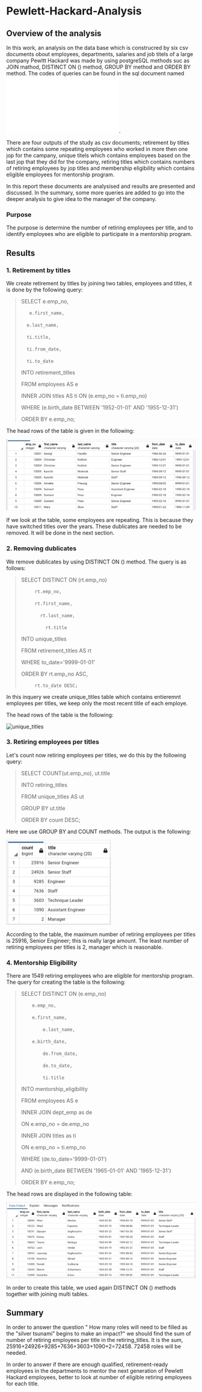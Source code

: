 # Pewlett-Hackard-Analysis
## Overview of the analysis 

In this work, an analysis on the data base which is construcred by six csv documents obout employees, departments, salaries and job titels of a large company Pewltt Hackard was made by using postgreSQL methods suc as JOIN mathod, DISTINCT ON () method, GROUP BY method and ORDER BY method. The codes of queries can be found in the sql document named ![Employee_Database_challenge](Queries/Employee_Database_challenge.sql).

There are four outputs of the study as csv documents; retirement by titles which contains some repeating employees who worked in more then one jop for the campany, unique titels which contains employees based on the last jop that they did for the company, retiring titles which contains numbers of retiring employees by jop titles and membership eligibility which contains eligible employees for mentorship program.

In this report these documents are analysised and results are presented and discussed. In the summary, some more queries are added to go into the deeper 
analysis to give idea to the manager of the company.

### Purpose

The purpose is determine the number of retiring employees per title, and to identify employees who are eligible to participate in a mentorship program.

## Results

### 1. Retirement by titles 
We create retirement by titles by joining two tables, employees and titles, it is done by the following query:

> SELECT  e.emp_no,
> 
>        e.first_name,
>        
>       e.last_name,
>		
>       ti.title,
>       
>       ti.from_date,
>      
>       ti.to_date  
>            
> INTO retirement_titles
>     
> FROM employees AS e
>      
> INNER JOIN titles AS ti  ON (e.emp_no = ti.emp_no)
> 
> WHERE (e.birth_date BETWEEN '1952-01-01' AND '1955-12-31')
> 
> ORDER BY e.emp_no;

The head rows of the table is given in the following:

![](Resources/retirement_titles.png)

If we look at the table, some employees are repeating. This is because they have switched titles over the years.
These dublicates are needed to be removed. It will be done in the next section.

### 2. Removing dublicates

We remove dublicates by using DISTINCT ON () method. The query is as follows:

> SELECT DISTINCT ON (rt.emp_no)
> 
>          rt.emp_no,
>          
>          rt.first_name,
>          
>	         rt.last_name,
>	         
>		       rt.title
>		       
> INTO unique_titles	
> 	  
> FROM retirement_titles AS rt
> 
> WHERE to_date='9999-01-01'
> 
> ORDER BY rt.emp_no ASC,
> 
>          rt.to_date DESC;

In this inquery we create unique_titles table which contains entieremnt employees per titles, we keep only the most recent title of each employe.

The head rows of the table is the following:

![unique_titles](https://user-images.githubusercontent.com/99373486/162656277-80930f89-9013-411a-9996-3040c72efce5.png)

### 3. Retiring employees per titles

Let's count now retiring employees per titles, we do this by the following query:

> SELECT COUNT(ut.emp_no), ut.title
> 
> INTO retiring_titles
> 
> FROM unique_titles AS ut
> 
> GROUP BY ut.title
> 
> ORDER BY count DESC;

Here we use GROUP BY  and COUNT methods. The output is the following:

![](Resources/retiring_titles.png)

According to the table, the maximum number of retiring employees per titles is 25916, Senior Engineer; this is really large amount. The least number of retiring employees per titles is 2, manager which is reasonable. 

### 4. Mentorship Eligibility 

There are 1549 retiring employees who are eligible for mentorship program. The query for creating the table is the following:

> SELECT DISTINCT ON (e.emp_no)
> 
>         e.emp_no,
>         
>         e.first_name,
>         
>		      e.last_name,
>		      
> 	      e.birth_date,
> 	      
>		      de.from_date,
>		     
>		      de.to_date,
>		     
>		      ti.title
>		    
> INTO mentorship_eligibility	
> 	  
> FROM employees AS e
> 
> INNER JOIN dept_emp as de
> 
> ON e.emp_no = de.emp_no
> 
> INNER JOIN titles as ti
> 
> ON e.emp_no = ti.emp_no
> 
> WHERE (de.to_date='9999-01-01') 
> 
> AND (e.birth_date BETWEEN '1965-01-01' AND '1965-12-31') 
>     
> ORDER BY e.emp_no;

The head rows are displayed in the following table:

![](Resources/mentorship_eligibility.png)

In order to create this table, we used again DISTINCT ON () methods together with joining multi tables.

## Summary

In order to answer the question " How many roles will need to be filled as the "silver tsunami" begins to make an impact?" we should find the sum of number of retiring employees per title in the retiring_titles. It is the sum, 25916+24926+9285+7636+3603+1090+2=72458.
72458 roles will be needed.

In order to answer if there are enough qualified, retirement-ready employees in the departments to mentor the next generation of Pewlett Hackard employees, better to look at number of eligible retiring employees for each title.
